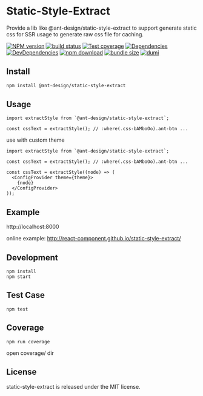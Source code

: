# Static-Style-Extract

Provide a lib like @ant-design/static-style-extract to support generate static css for SSR usage to generate raw css file for caching.

[![NPM version][npm-image]][npm-url] [![build status][github-actions-image]][github-actions-url] [![Test coverage][coveralls-image]][coveralls-url] [![Dependencies][david-image]][david-url] [![DevDependencies][david-dev-image]][david-dev-url] [![npm download][download-image]][download-url] [![bundle size][bundlephobia-image]][bundlephobia-url] [![dumi][dumi-image]][dumi-url]

[npm-image]: http://img.shields.io/npm/v/rc-trigger.svg?style=flat-square
[npm-url]: http://npmjs.org/package/rc-trigger
[github-actions-image]: https://github.com/react-component/trigger/workflows/CI/badge.svg
[github-actions-url]: https://github.com/react-component/trigger/actions
[circleci-image]: https://img.shields.io/circleci/react-component/trigger/master?style=flat-square
[circleci-url]: https://circleci.com/gh/react-component/trigger
[coveralls-image]: https://img.shields.io/coveralls/react-component/trigger.svg?style=flat-square
[coveralls-url]: https://coveralls.io/r/react-component/trigger?branch=master
[david-url]: https://david-dm.org/react-component/trigger
[david-image]: https://david-dm.org/react-component/trigger/status.svg?style=flat-square
[david-dev-url]: https://david-dm.org/react-component/trigger?type=dev
[david-dev-image]: https://david-dm.org/react-component/trigger/dev-status.svg?style=flat-square
[download-image]: https://img.shields.io/npm/dm/rc-trigger.svg?style=flat-square
[download-url]: https://npmjs.org/package/rc-trigger
[bundlephobia-url]: https://bundlephobia.com/result?p=rc-trigger
[bundlephobia-image]: https://badgen.net/bundlephobia/minzip/rc-trigger
[dumi-image]: https://img.shields.io/badge/docs%20by-dumi-blue?style=flat-square
[dumi-url]: https://github.com/umijs/dumi

## Install

```bash
npm install @ant-design/static-style-extract
```

## Usage

```tsx | pure
import extractStyle from `@ant-design/static-style-extract`;

const cssText = extractStyle(); // :where(.css-bAMboOo).ant-btn ...

```

use with custom theme

```tsx | pure
import extractStyle from `@ant-design/static-style-extract`;

const cssText = extractStyle(); // :where(.css-bAMboOo).ant-btn ...

const cssText = extractStyle((node) => (
  <ConfigProvider theme={theme}>
    {node}
  </ConfigProvider>
));
```

## Example

http://localhost:8000

online example: http://react-component.github.io/static-style-extract/

## Development

```
npm install
npm start
```

## Test Case

```
npm test
```

## Coverage

```
npm run coverage
```

open coverage/ dir

## License

static-style-extract is released under the MIT license.

